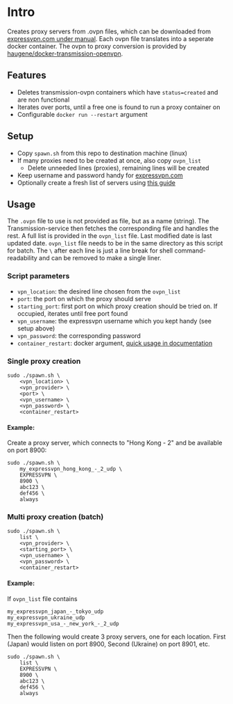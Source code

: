 # Intro

Creates proxy servers from .ovpn files, which can be downloaded from [expressvpn.com under manual](https://www.expressvpn.com/setup#manual).
Each ovpn file translates into a seperate docker container. The ovpn to proxy conversion is provided by [haugene/docker-transmission-openvpn](https://github.com/haugene/docker-transmission-openvpn).

## Features

- Deletes transmission-ovpn containers which have `status=created` and are non functional
- Iterates over ports, until a free one is found to run a proxy container on
- Configurable `docker run --restart` argument 

## Setup

- Copy `spawn.sh` from this repo to destination machine (linux)  
- If many proxies need to be created at once, also copy `ovpn_list`  
  - Delete unneeded lines (proxies), remaining lines will be created
- Keep username and password handy for [expressvpn.com](https://www.expressvpn.com/setup#manual)
- Optionally create a fresh list of servers using [this guide](https://github.com/DoganM95/Expressvpn-Proxy-Adapter/blob/master/regex.md)

## Usage

The `.ovpn` file to use is not provided as file, but as a name (string). The Transmission-service then fetches the corresponding file and handles the rest. A full list is provided in the `ovpn_list` file. Last modified date is last updated date. `ovpn_list` file needs to be in the same directory as this script for batch. The `\` after each line is just a line break for shell command-readability and can be removed to make a single liner.

### Script parameters

  - `vpn_location`: the desired line chosen from the `ovpn_list`
  - `port`: the port on which the proxy should serve
  - `starting_port`: first port on which proxy creation should be tried on. If occupied, iterates until free port found
  - `vpn_username`: the expressvpn username which you kept handy (see setup above)
  - `vpn_password`: the corresponding password
  - `container_restart`: docker argument, [quick usage in documentation](https://docs.docker.com/config/containers/start-containers-automatically/)

### Single proxy creation

```shell
sudo ./spawn.sh \
    <vpn_location> \
    <vpn_provider> \
    <port> \
    <vpn_username> \
    <vpn_password> \
    <container_restart>
```

#### Example:

Create a proxy server, which connects to "Hong Kong - 2" and be available on port 8900:

```shell
sudo ./spawn.sh \
    my_expressvpn_hong_kong_-_2_udp \
    EXPRESSVPN \
    8900 \
    abc123 \
    def456 \
    always
```

### Multi proxy creation (batch)

```shell
sudo ./spawn.sh \
    list \
    <vpn_provider> \
    <starting_port> \
    <vpn_username> \
    <vpn_password> \
    <container_restart>
```

#### Example:  

If `ovpn_list` file contains

```text
my_expressvpn_japan_-_tokyo_udp
my_expressvpn_ukraine_udp
my_expressvpn_usa_-_new_york_-_2_udp
```

Then the following would create 3 proxy servers, one for each location. First (Japan) would listen on port 8900, Second (Ukraine) on port 8901, etc.

```shell
sudo ./spawn.sh \
    list \
    EXPRESSVPN \
    8900 \
    abc123 \
    def456 \
    always
```
